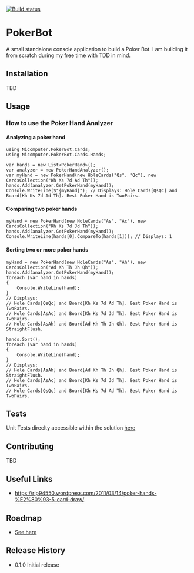 [![Build status](https://ci.appveyor.com/api/projects/status/n1iwqupmc7rrr94t?svg=true)](https://ci.appveyor.com/project/Elgolfin/pokerbot)

PokerBot
========

A small standalone console application to build a Poker Bot.
I am building it from scratch during my free time with TDD in mind.

## Installation

TBD

## Usage

### How to use the Poker Hand Analyzer

#### Analyzing a poker hand
```
using Nicomputer.PokerBot.Cards;
using Nicomputer.PokerBot.Cards.Hands;

var hands = new List<PokerHand>();
var analyzer = new PokerHandAnalyzer();
var myHand = new PokerHand(new HoleCards("Qs", "Qc"), new CardsCollection("Kh Ks 7d Ad Th"));
hands.Add(analyzer.GetPokerHand(myHand));
Console.WriteLine($"{myHand}"); // Displays: Hole Cards[QsQc] and Board[Kh Ks 7d Ad Th]. Best Poker Hand is TwoPairs.
```

#### Comparing two poker hands
```
myHand = new PokerHand(new HoleCards("As", "Ac"), new CardsCollection("Kh Ks 7d Jd Th"));
hands.Add(analyzer.GetPokerHand(myHand));
Console.WriteLine(hands[0].CompareTo(hands[1])); // Displays: 1
```

#### Sorting two or more poker hands
```
myHand = new PokerHand(new HoleCards("As", "Ah"), new CardsCollection("Ad Kh Th Jh Qh"));
hands.Add(analyzer.GetPokerHand(myHand));
foreach (var hand in hands)
{
	Console.WriteLine(hand);
}
// Displays:
// Hole Cards[QsQc] and Board[Kh Ks 7d Ad Th]. Best Poker Hand is TwoPairs.
// Hole Cards[AsAc] and Board[Kh Ks 7d Jd Th]. Best Poker Hand is TwoPairs.
// Hole Cards[AsAh] and Board[Ad Kh Th Jh Qh]. Best Poker Hand is StraightFlush.

hands.Sort();
foreach (var hand in hands)
{
	Console.WriteLine(hand);
}
// Displays:
// Hole Cards[AsAh] and Board[Ad Kh Th Jh Qh]. Best Poker Hand is StraightFlush.
// Hole Cards[AsAc] and Board[Kh Ks 7d Jd Th]. Best Poker Hand is TwoPairs.
// Hole Cards[QsQc] and Board[Kh Ks 7d Ad Th]. Best Poker Hand is TwoPairs.
```



## Tests

Unit Tests direclty accessible within the solution [here](https://github.com/Elgolfin/PokerBot/tree/master/PokerBotUnitTests)

## Contributing

TBD

## Useful Links
* https://rip94550.wordpress.com/2011/03/14/poker-hands-%E2%80%93-5-card-draw/

## Roadmap

* [See here](https://github.com/Elgolfin/PokerBot/blob/master/Roadmap.md)

## Release History

* 0.1.0 Initial release